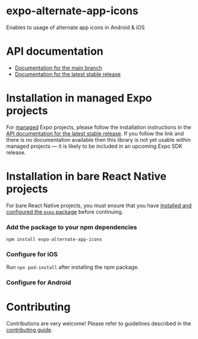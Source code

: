 # expo-alternate-app-icons

Enables to usage of alternate app icons in Android & iOS

# API documentation

- [Documentation for the main branch](https://github.com/expo/expo/blob/main/docs/pages/versions/unversioned/sdk/alternate-app-icons.md)
- [Documentation for the latest stable release](https://docs.expo.dev/versions/latest/sdk/alternate-app-icons/)

# Installation in managed Expo projects

For [managed](https://docs.expo.dev/versions/latest/introduction/managed-vs-bare/) Expo projects, please follow the installation instructions in the [API documentation for the latest stable release](#api-documentation). If you follow the link and there is no documentation available then this library is not yet usable within managed projects &mdash; it is likely to be included in an upcoming Expo SDK release.

# Installation in bare React Native projects

For bare React Native projects, you must ensure that you have [installed and configured the `expo` package](https://docs.expo.dev/bare/installing-expo-modules/) before continuing.

### Add the package to your npm dependencies

```
npm install expo-alternate-app-icons
```

### Configure for iOS

Run `npx pod-install` after installing the npm package.


### Configure for Android



# Contributing

Contributions are very welcome! Please refer to guidelines described in the [contributing guide]( https://github.com/expo/expo#contributing).
